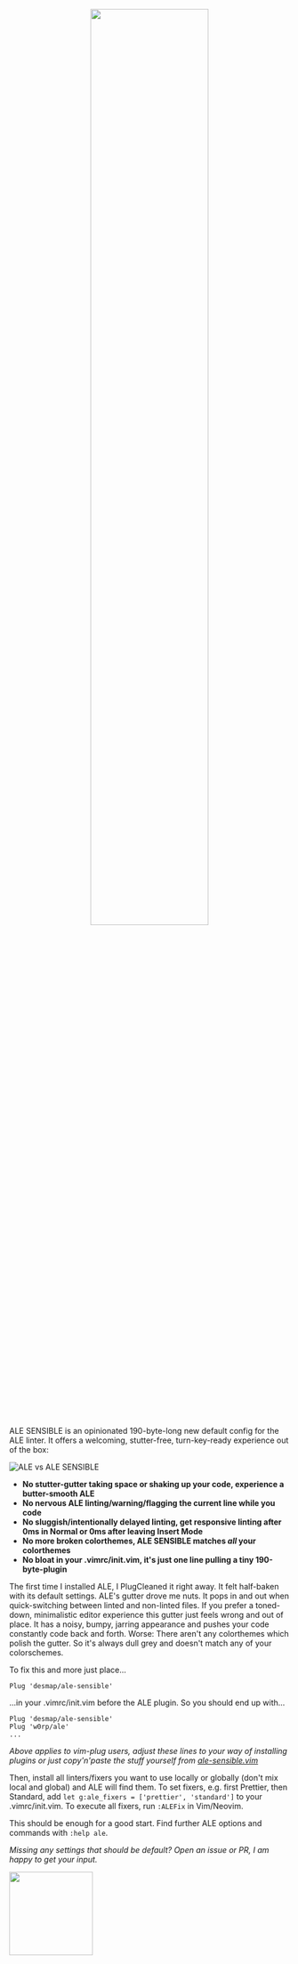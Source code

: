 <p align='center'><img src='https://user-images.githubusercontent.com/43666255/50660194-3c749200-0f9f-11e9-8668-520662ae79d0.png' width='65%'/></p>

ALE SENSIBLE is an opinionated 190-byte-long new default config for the ALE linter. It offers a welcoming, stutter-free, turn-key-ready experience out of the box:

![ALE vs ALE SENSIBLE](https://user-images.githubusercontent.com/43666255/50661068-3df38980-0fa2-11e9-8a6c-e657232484db.png)

- **No stutter-gutter taking space or shaking up your code, experience a butter-smooth ALE**
- **No nervous ALE linting/warning/flagging the current line while you code**
- **No sluggish/intentionally delayed linting, get responsive linting after 0ms in Normal or 0ms after leaving Insert Mode** 
- **No more broken colorthemes, ALE SENSIBLE matches _all_ your colorthemes**
- **No bloat in your .vimrc/init.vim, it's just one line pulling a tiny 190-byte-plugin**

The first time I installed ALE, I PlugCleaned it right away. It felt half-baken with its default settings. ALE's gutter drove me nuts. It pops in and out when quick-switching between linted and non-linted files. If you prefer a toned-down, minimalistic editor experience this gutter just feels wrong and out of place. It has a noisy, bumpy, jarring appearance and pushes your code constantly code back and forth. Worse: There aren't any colorthemes which polish the gutter. So it's always dull grey and doesn't match any of your colorschemes. 

To fix this and more just place...

```
Plug 'desmap/ale-sensible'
```
...in your .vimrc/init.vim before the ALE plugin. So you should end up with...
```
Plug 'desmap/ale-sensible'
Plug 'w0rp/ale'
...
```
_Above applies to vim-plug users, adjust these lines to your way of installing plugins or just copy'n'paste the stuff yourself from [ale-sensible.vim](https://github.com/desmap/ale-sensible/blob/master/plugin/ale-sensible.vim)_

Then, install all linters/fixers you want to use locally or globally (don't mix local and global) and ALE will find them. To set fixers, e.g. first Prettier, then Standard, add `let g:ale_fixers = ['prettier', 'standard']` to your .vimrc/init.vim. To execute all fixers, run `:ALEFix` in Vim/Neovim.

This should be enough for a good start. Find further ALE options and commands with `:help ale`.

_Missing any settings that should be default? Open an issue or PR, I am happy to get your input._

<img src='https://user-images.githubusercontent.com/43666255/50661376-413b4500-0fa3-11e9-9bd4-7248514f576a.png' width=150/>
